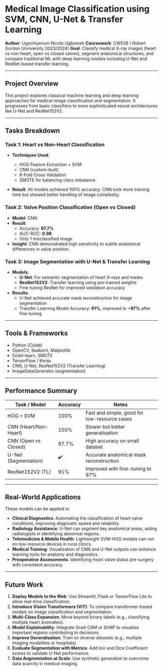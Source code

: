# Medical Image Classification using SVM, CNN, U-Net & Transfer Learning

**Author**: Ugochiyenum Nicole Ugbomeh
**Coursework**: CW536 ( Robert Gordon Unviversity 2023/2024)
**Goal**: Classify medical X-ray images (heart vs non-heart, open vs closed valves), segment anatomical structures, 
and compare traditional ML with deep learning models including U-Net and ResNet-based transfer learning.

---

## Project Overview
This project explores classical machine learning and deep learning approaches for medical image classification and segmentation. 
It progresses from basic classifiers to more sophisticated neural architectures like U-Net and ResNet152V2.

---

## Tasks Breakdown

### Task 1: Heart vs Non-Heart Classification

* **Techniques Used**:

  * HOG Feature Extraction + SVM
  * CNN (custom-built)
  * K-Fold Cross Validation
  * SMOTE for balancing class imbalance
* **Result**: All models achieved 100% accuracy. CNN took more training time but showed better handling of image complexity.

###  Task 2: Valve Position Classification (Open vs Closed)

* **Model**: CNN
* **Result**:
  * Accuracy: **97.7%**
  * AUC-ROC: **0.98**
  * Only 1 misclassified image
* **Insight**: CNN demonstrated high sensitivity to subtle anatomical differences in valve position.

###  Task 3: Image Segmentation with U-Net & Transfer Learning

* **Models**:
  * **U-Net**: For semantic segmentation of heart X-rays and masks
  * **ResNet152V2**: Transfer learning using pre-trained weights
  * Fine-tuning ResNet for improved validation accuracy
* **Results**:
  * U-Net achieved accurate mask reconstruction for image segmentation
  * Transfer Learning Model Accuracy: **91%**, improved to **\~97%** after fine-tuning

---

##  Tools & Frameworks

* Python (Colab)
* OpenCV, Seaborn, Matplotlib
* Scikit-learn, SMOTE
* TensorFlow / Keras
* CNN, U-Net, ResNet152V2 (Transfer Learning)
* ImageDataGenerator (augmentation)

---

##  Performance Summary

| Task / Model          | Accuracy | Notes                                        |
| --------------------- | -------- | -------------------------------------------- |
| HOG + SVM             | 100%     | Fast and simple, good for low-resource cases |
| CNN (Heart/Non-Heart) | 100%     | Slower but better generalisation             |
| CNN (Open vs Closed)  | 97.7%    | High accuracy on small dataset               |
| U-Net (Segmentation)  | ✔️       | Accurate anatomical mask reconstruction      |
| ResNet152V2 (TL)      | 91%      | Improved with fine-tuning to 97%             |

---

## Real-World Applications

These models can be applied in:

* **Clinical Diagnostics**: Automating the classification of heart valve conditions, improving diagnostic speed and reliability.
* **Radiology Assistance**: U-Net can segment key anatomical areas, aiding radiologists in identifying abnormal regions.
* **Telemedicine & Mobile Health**: Lightweight SVM-HOG models can run on low-resource devices in rural clinics.
* **Medical Training**: Visualisation of CNN and U-Net outputs can enhance learning tools for anatomy and diagnostics.
* **Preoperative Assessments**: Identifying heart valve status pre-surgery with consistent accuracy.

---

## Future Work

1. **Deploy Models to the Web**: Use Streamlit, Flask or TensorFlow Lite to allow real-time classification.
2. **Introduce Vision Transformers (ViT)**: To compare transformer-based models on image classification and segmentation.
3. **Multi-Class Expansion**: Move beyond binary labels (e.g., classifying multiple heart anomalies).
4. **Model Explainability**: Integrate Grad-CAM or SHAP to visualise important regions contributing to decisions.
5. **Improve Generalisation**: Train on diverse datasets (e.g., multiple imaging modalities or hospitals).
6. **Evaluate Segmentation with Metrics**: Add IoU and Dice Coefficient scores to validate U-Net performance.
7. **Data Augmentation at Scale**: Use synthetic generation to overcome data scarcity in medical imaging.


